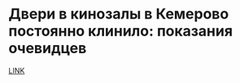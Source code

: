# Двери в кинозалы в Кемерово постоянно клинило: показания очевидцев



[LINK](https://varlamov.ru/2848527.html)